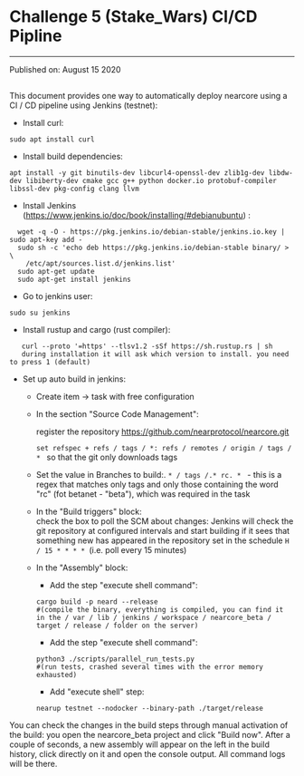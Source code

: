 # Challenge 5 (Stake_Wars) CI/CD Pipline
----------------------------------------
Published on: August 15 2020
## 

This document provides one way to automatically deploy nearcore using a CI / CD pipeline using Jenkins (testnet):

* Install curl:

 ``` 
 sudo apt install curl 
 ```


* Install build dependencies:
 ``` 
 apt install -y git binutils-dev libcurl4-openssl-dev zlib1g-dev libdw-dev libiberty-dev cmake gcc g++ python docker.io protobuf-compiler libssl-dev pkg-config clang llvm
 ``` 
* Install  Jenkins (https://www.jenkins.io/doc/book/installing/#debianubuntu) :
 ``` 
   wget -q -O - https://pkg.jenkins.io/debian-stable/jenkins.io.key | sudo apt-key add -
   sudo sh -c 'echo deb https://pkg.jenkins.io/debian-stable binary/ > \
     /etc/apt/sources.list.d/jenkins.list'
   sudo apt-get update
   sudo apt-get install jenkins
 ``` 

* Go to jenkins user:
 ```
 sudo su jenkins
```

* Install rustup and cargo (rust compiler):
```
   curl --proto '=https' --tlsv1.2 -sSf https://sh.rustup.rs | sh
   during installation it will ask which version to install. you need to press 1 (default)
```
* Set up auto build in jenkins:

   * Create item -> task with free configuration
   
   * In the section "Source Code Management":
   
     register the repository https://github.com/nearprotocol/nearcore.git
     
     ```set refspec + refs / tags / *: refs / remotes / origin / tags / * ``` so that the git only downloads tags
     
   * Set the value in Branches to build:. ```* / tags /.* rc. * ``` - this is a regex that matches only tags and only those containing the word "rc" (fot betanet - "beta"), which was required in the task
     
   * In the "Build triggers" block:   
      check the box to poll the SCM about changes: Jenkins will check the git repository at configured intervals and start building if it sees that something new has appeared in the repository
      set in the schedule ```H / 15 * * * * ```(i.e. poll every 15 minutes)
   * In the "Assembly" block:
   
   
     * Add the step "execute shell command":
     
     ```
     cargo build -p neard --release 
     #(compile the binary, everything is compiled, you can find it in the / var / lib / jenkins / workspace / nearcore_beta / target / release / folder on the server)
     ```
     * Add the step "execute shell command": 
     
     ```
     python3 ./scripts/parallel_run_tests.py 
     #(run tests, crashed several times with the error memory exhausted)
     ```
     * Add "execute shell" step: 
     
     ```
     nearup testnet --nodocker --binary-path ./target/release
     ```
You can check the changes in the build steps through manual activation of the build: you open the nearcore_beta project and click "Build now". After a couple of seconds, a new assembly will appear on the left in the build history, click directly on it and open the console output. All command logs will be there.


